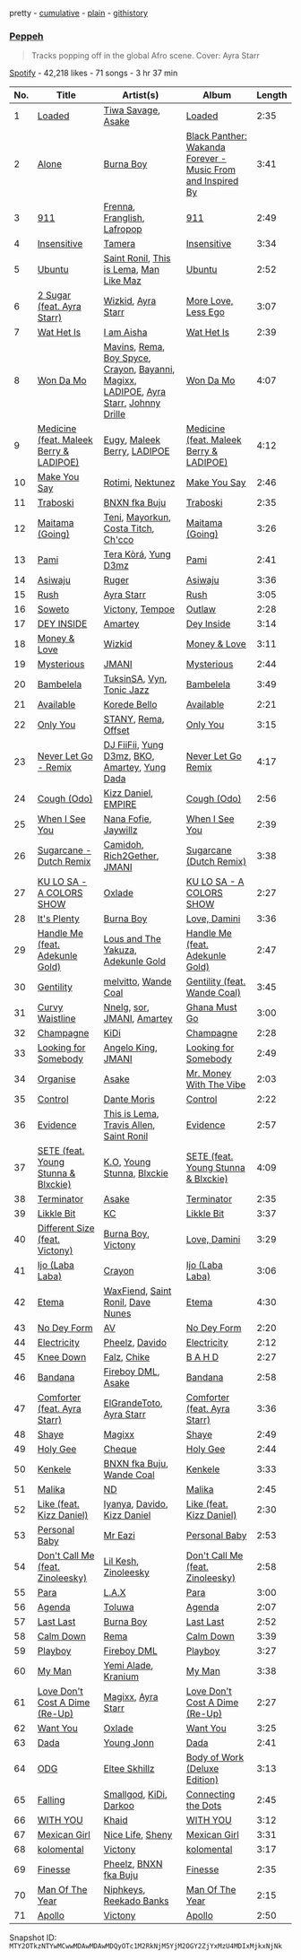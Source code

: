pretty - [cumulative](/playlists/cumulative/37i9dQZF1DX6036iaZ2MYP.md) - [plain](/playlists/plain/37i9dQZF1DX6036iaZ2MYP) - [githistory](https://github.githistory.xyz/mackorone/spotify-playlist-archive/blob/main/playlists/plain/37i9dQZF1DX6036iaZ2MYP)

### [Peppeh](https://open.spotify.com/playlist/37i9dQZF1DX6036iaZ2MYP)

> Tracks popping off in the global Afro scene\. Cover: Ayra Starr

[Spotify](https://open.spotify.com/user/spotify) - 42,218 likes - 71 songs - 3 hr 37 min

| No. | Title | Artist(s) | Album | Length |
|---|---|---|---|---|
| 1 | [Loaded](https://open.spotify.com/track/3J5IO8OLj05dRaZjHBHS8D) | [Tiwa Savage](https://open.spotify.com/artist/1hNaHKp2Za5YdOAG0WnRbc), [Asake](https://open.spotify.com/artist/3a1tBryiczPAZpgoZN9Rzg) | [Loaded](https://open.spotify.com/album/1bz4MGZBxnYFjmCXf9lm0g) | 2:35 |
| 2 | [Alone](https://open.spotify.com/track/0AoBY2Y3qs6dtGgOD6c91N) | [Burna Boy](https://open.spotify.com/artist/3wcj11K77LjEY1PkEazffa) | [Black Panther: Wakanda Forever \- Music From and Inspired By](https://open.spotify.com/album/06RK0wX4GqHcxBtHlVoGH5) | 3:41 |
| 3 | [911](https://open.spotify.com/track/1wTrvERblqm1JV82GEKQ3D) | [Frenna](https://open.spotify.com/artist/6m1LYS5NQonxjOcQFPQOb5), [Franglish](https://open.spotify.com/artist/4uJNQGa3L2frXDxwgouTIw), [Lafropop](https://open.spotify.com/artist/0xUxEo49seH9MBR7rZpqsB) | [911](https://open.spotify.com/album/2yO3CWfAipNz7L0jF9UFO3) | 2:49 |
| 4 | [Insensitive](https://open.spotify.com/track/3c1cNtcW4R8X54QOz86Lwi) | [Tamera](https://open.spotify.com/artist/4S68J6bchvHhqHO1Kp8W9X) | [Insensitive](https://open.spotify.com/album/5tCDYQY3Yu2VYKSuuZUpax) | 3:34 |
| 5 | [Ubuntu](https://open.spotify.com/track/56V2TjCLIuLwlvs490eYuD) | [Saint Ronil](https://open.spotify.com/artist/1cnBbwuD3CUvOf981TFR34), [This is Lema](https://open.spotify.com/artist/6xukNNXDc47oIMHVZR5SQv), [Man Like Maz](https://open.spotify.com/artist/2W40n1Ft9S6yMtBRPaKywG) | [Ubuntu](https://open.spotify.com/album/6zeICp9olJFKLS3wEaijme) | 2:52 |
| 6 | [2 Sugar \(feat\. Ayra Starr\)](https://open.spotify.com/track/1DA2ADZs6O28y2rmdmpekw) | [Wizkid](https://open.spotify.com/artist/3tVQdUvClmAT7URs9V3rsp), [Ayra Starr](https://open.spotify.com/artist/3ZpEKRjHaHANcpk10u6Ntq) | [More Love, Less Ego](https://open.spotify.com/album/73rKiFhHZatrwJL0B1F6hY) | 3:07 |
| 7 | [Wat Het Is](https://open.spotify.com/track/3PAPCLyMceCymHkAUbrDMi) | [I am Aisha](https://open.spotify.com/artist/1fTPAgBH6gCQZU9bBWVaOf) | [Wat Het Is](https://open.spotify.com/album/4avor6SsbPKVaxlq9JKset) | 2:39 |
| 8 | [Won Da Mo](https://open.spotify.com/track/0xPz8qjfchKRCAmABJH65Z) | [Mavins](https://open.spotify.com/artist/5JWBXFlYkBy3n2oN1To790), [Rema](https://open.spotify.com/artist/46pWGuE3dSwY3bMMXGBvVS), [Boy Spyce](https://open.spotify.com/artist/6DUbLg2GQ7Dd7G9v6uwoPT), [Crayon](https://open.spotify.com/artist/3Uv5hfyuC7TkLsQ6p4ikSb), [Bayanni](https://open.spotify.com/artist/6FbCERtE2CKqEWihHMYjcG), [Magixx](https://open.spotify.com/artist/0rskhjcLm5BxjwZDRs4142), [LADIPOE](https://open.spotify.com/artist/379IT6Szv0zgnw4xrdu4mu), [Ayra Starr](https://open.spotify.com/artist/3ZpEKRjHaHANcpk10u6Ntq), [Johnny Drille](https://open.spotify.com/artist/4f8vvLN5Rt3WszqOqVR9e9) | [Won Da Mo](https://open.spotify.com/album/6QwF6NbMHG9BWKNctTw2pC) | 4:07 |
| 9 | [Medicine \(feat\. Maleek Berry & LADIPOE\)](https://open.spotify.com/track/0M8zgwFqNr6h2yX1405Z8S) | [Eugy](https://open.spotify.com/artist/6BhoGzrwRr9eELLBJ55ldo), [Maleek Berry](https://open.spotify.com/artist/520qA5VGL9iI0SbmEnTVNg), [LADIPOE](https://open.spotify.com/artist/379IT6Szv0zgnw4xrdu4mu) | [Medicine \(feat\. Maleek Berry & LADIPOE\)](https://open.spotify.com/album/0ozxicCrg2KTyabSeKWV2I) | 4:12 |
| 10 | [Make You Say](https://open.spotify.com/track/6RTwIBYKDxNhEG8V2dV5FQ) | [Rotimi](https://open.spotify.com/artist/1xBARhKI09ZTmeePVDWMCf), [Nektunez](https://open.spotify.com/artist/4n7aqhk0RIdeWKkBxvhN72) | [Make You Say](https://open.spotify.com/album/3oq0l9uJ2ZZPQnRy367TZM) | 2:46 |
| 11 | [Traboski](https://open.spotify.com/track/2woGTVY8Vx46aYuXfMmwwE) | [BNXN fka Buju](https://open.spotify.com/artist/3zaDigUwjHvjOkSn0NDf9x) | [Traboski](https://open.spotify.com/album/7A0qUYFzVQZGI6IcFebIiN) | 2:35 |
| 12 | [Maitama \(Going\)](https://open.spotify.com/track/6u333HFOmt5OTEqNg5qkEJ) | [Teni](https://open.spotify.com/artist/3ukrG1BmfEiuo0KDj8YTTS), [Mayorkun](https://open.spotify.com/artist/3DNCUaKdMZcMVJIS7yTskd), [Costa Titch](https://open.spotify.com/artist/5IaDEj02UeuU9YQSunGWgG), [Ch'cco](https://open.spotify.com/artist/2j4WQI5RTNgyEd7wbDTRe1) | [Maitama \(Going\)](https://open.spotify.com/album/3cErrQwNkGcBR37wIZUDd5) | 3:26 |
| 13 | [Pami](https://open.spotify.com/track/089MJDjJ7qJmMWcmD3J4c8) | [Tera Kòrá](https://open.spotify.com/artist/29oWM4DINZdTGRS0xKihHR), [Yung D3mz](https://open.spotify.com/artist/2PWdxiDyY5rv1qBHEUfqQf) | [Pami](https://open.spotify.com/album/4fjfAYCr7TDteiCVSX4IlM) | 2:41 |
| 14 | [Asiwaju](https://open.spotify.com/track/7ErtOGQ9DwyQa3lwP77j4u) | [Ruger](https://open.spotify.com/artist/0a1SidMjD8D6EHvJph4n2H) | [Asiwaju](https://open.spotify.com/album/5xqEVPQeBA9GUnEFJhyCtt) | 3:36 |
| 15 | [Rush](https://open.spotify.com/track/1rrqJ9QkOBYJlsZgqqwxgB) | [Ayra Starr](https://open.spotify.com/artist/3ZpEKRjHaHANcpk10u6Ntq) | [Rush](https://open.spotify.com/album/6CvEsGBD3JdbDKpmJaXn2E) | 3:05 |
| 16 | [Soweto](https://open.spotify.com/track/6RbOyNeajWax51NtpO6WT8) | [Victony](https://open.spotify.com/artist/1E5hfn5BduN2nnoZCJmUVG), [Tempoe](https://open.spotify.com/artist/1X7glgDhqNq1qn0Qv9g3K4) | [Outlaw](https://open.spotify.com/album/12iai3p96UYvcrDqlvvKFE) | 2:28 |
| 17 | [DEY INSIDE](https://open.spotify.com/track/6HVKsh53jZpEj53hC82rtU) | [Amartey](https://open.spotify.com/artist/2yVIMZ3tHWSmoP3ZLwJmJu) | [Dey Inside](https://open.spotify.com/album/1R9Omq2kGRKB41M7nNzr1D) | 3:14 |
| 18 | [Money & Love](https://open.spotify.com/track/3nIj7jkWVKKmmKPdhgrddu) | [Wizkid](https://open.spotify.com/artist/3tVQdUvClmAT7URs9V3rsp) | [Money & Love](https://open.spotify.com/album/1a936IexPb6wtpMlymctZz) | 3:11 |
| 19 | [Mysterious](https://open.spotify.com/track/3X5X93xYL8Qwd6l0DuajPT) | [JMANI](https://open.spotify.com/artist/1QR6WDewVzcY8JrxP5Gyj3) | [Mysterious](https://open.spotify.com/album/0wCfJvi08X1dBz01JbFEIY) | 2:44 |
| 20 | [Bambelela](https://open.spotify.com/track/0NfP1YJUifJKXMSx0AyIup) | [TuksinSA](https://open.spotify.com/artist/3F8IEuHCZhhYDmTU9VSGka), [Vyn](https://open.spotify.com/artist/4Ffs8qFMeghZQXDs5x2RvX), [Tonic Jazz](https://open.spotify.com/artist/7DYAFo4uF3zsAIm0ii03zQ) | [Bambelela](https://open.spotify.com/album/1fvHP8sh8dW9eUnt7YxRYi) | 3:49 |
| 21 | [Available](https://open.spotify.com/track/4uiRiqikEZfxIvHwvelAow) | [Korede Bello](https://open.spotify.com/artist/2TwUVWFJs4LD0lOBbJXnNa) | [Available](https://open.spotify.com/album/0HCWgbuPWiiujRB4qhDUoJ) | 2:21 |
| 22 | [Only You](https://open.spotify.com/track/1bg9gGJbrPxpaftqNgWpOz) | [STANY](https://open.spotify.com/artist/35DTcB1iUsRZKcmTn9PVPg), [Rema](https://open.spotify.com/artist/46pWGuE3dSwY3bMMXGBvVS), [Offset](https://open.spotify.com/artist/4DdkRBBYG6Yk9Ka8tdJ9BW) | [Only You](https://open.spotify.com/album/4tFcJsaPk3MFYLEkFPcpHg) | 3:15 |
| 23 | [Never Let Go \- Remix](https://open.spotify.com/track/7LOZ9ogL9heo1JiA7Va175) | [DJ FiiFii](https://open.spotify.com/artist/3OnR9rQurffV6EPVk46fwU), [Yung D3mz](https://open.spotify.com/artist/2PWdxiDyY5rv1qBHEUfqQf), [BKO](https://open.spotify.com/artist/3ZZlaq6tv1IcMjNtrZpsLd), [Amartey](https://open.spotify.com/artist/2yVIMZ3tHWSmoP3ZLwJmJu), [Yung Dada](https://open.spotify.com/artist/69G9yOls2tiws5DaLkXZnJ) | [Never Let Go Remix](https://open.spotify.com/album/4fV1WkpgkI1eeisnKQjohB) | 4:17 |
| 24 | [Cough \(Odo\)](https://open.spotify.com/track/0u2A4QNAMUyfQbgfVR3HvK) | [Kizz Daniel](https://open.spotify.com/artist/1X6cBGnXpEpN7CmflLKmLV), [EMPIRE](https://open.spotify.com/artist/3hPFJ4ShHVEAaL689YeblD) | [Cough \(Odo\)](https://open.spotify.com/album/3j33Z0rLryDGCZFRhppoZq) | 2:56 |
| 25 | [When I See You](https://open.spotify.com/track/22fHc3vuTK2kxjrNSJrA5J) | [Nana Fofie](https://open.spotify.com/artist/4VUZyzya1v8H9StAeuKYXW), [Jaywillz](https://open.spotify.com/artist/0eYIT8bKfvhhDHFH1A0rxk) | [When I See You](https://open.spotify.com/album/6uP3M17zzbY0VpvJrlYil0) | 2:39 |
| 26 | [Sugarcane \- Dutch Remix](https://open.spotify.com/track/61tg9mVHe87QwDWYW4VJoD) | [Camidoh](https://open.spotify.com/artist/6Z9Xe5mjocmPOhz2TLNrAi), [Rich2Gether](https://open.spotify.com/artist/7JEKwHEyxkl7GMIZmTVllb), [JMANI](https://open.spotify.com/artist/1QR6WDewVzcY8JrxP5Gyj3) | [Sugarcane \(Dutch Remix\)](https://open.spotify.com/album/29jB9OyaNU5moCbdcSpsVJ) | 3:38 |
| 27 | [KU LO SA \- A COLORS SHOW](https://open.spotify.com/track/2WigMwGJysIh9fRnSJvpjn) | [Oxlade](https://open.spotify.com/artist/3WTrdbZU99dgTtt3ZkyamT) | [KU LO SA \- A COLORS SHOW](https://open.spotify.com/album/36bNKiiUjxUCaAO7QtUVfi) | 2:27 |
| 28 | [It's Plenty](https://open.spotify.com/track/5hVjoL3sHepZROri63wBxP) | [Burna Boy](https://open.spotify.com/artist/3wcj11K77LjEY1PkEazffa) | [Love, Damini](https://open.spotify.com/album/6kgDkAupBVRSqbJPUaTJwQ) | 3:36 |
| 29 | [Handle Me \(feat\. Adekunle Gold\)](https://open.spotify.com/track/4dLfcjzMHZAVgnmuglRvhY) | [Lous and The Yakuza](https://open.spotify.com/artist/2HPiMwJktBXqakN0hnON2R), [Adekunle Gold](https://open.spotify.com/artist/2IK173RXLiCSQ8fhDlAb3s) | [Handle Me \(feat\. Adekunle Gold\)](https://open.spotify.com/album/3Cd3jHPeIl4euaDfPIccK4) | 2:47 |
| 30 | [Gentility](https://open.spotify.com/track/3vXFxsPqMgw4SYP7fkWicM) | [melvitto](https://open.spotify.com/artist/4Xj0nxVO4r7PLEaw7LRiBa), [Wande Coal](https://open.spotify.com/artist/1fYVmAFB7sC7eDoF3mJXla) | [Gentility \(feat\. Wande Coal\)](https://open.spotify.com/album/6v8LdWReU2z42hUXe7VdMg) | 3:45 |
| 31 | [Curvy Waistline](https://open.spotify.com/track/1wAMqAnW9HooAIJbbLddGw) | [Nnelg](https://open.spotify.com/artist/7bbzOJyYWRp0cef7NpIClP), [sor](https://open.spotify.com/artist/267wBt3XfmW3kdOC0JCtcO), [JMANI](https://open.spotify.com/artist/1QR6WDewVzcY8JrxP5Gyj3), [Amartey](https://open.spotify.com/artist/2yVIMZ3tHWSmoP3ZLwJmJu) | [Ghana Must Go](https://open.spotify.com/album/6wWGSDH4HF7kacTVIBCzCi) | 3:00 |
| 32 | [Champagne](https://open.spotify.com/track/76aYqlXTeHaYMunCPkm3qZ) | [KiDi](https://open.spotify.com/artist/14PimM6ohO2gYftuwTam9V) | [Champagne](https://open.spotify.com/album/5JBbEJHvC8ux9kYGbdu0od) | 2:28 |
| 33 | [Looking for Somebody](https://open.spotify.com/track/5D6rGaauri3oyZAXM5V2q2) | [Angelo King](https://open.spotify.com/artist/1Q0kuvgP9fC9Y5OCP1mzOV), [JMANI](https://open.spotify.com/artist/1QR6WDewVzcY8JrxP5Gyj3) | [Looking for Somebody](https://open.spotify.com/album/3V3asywN4oLR2McSuXD6gk) | 2:49 |
| 34 | [Organise](https://open.spotify.com/track/2wgvxtggKVzPkl0smF2UzI) | [Asake](https://open.spotify.com/artist/3a1tBryiczPAZpgoZN9Rzg) | [Mr\. Money With The Vibe](https://open.spotify.com/album/0lzPMIAYhhUSD2BPT0VQWI) | 2:03 |
| 35 | [Control](https://open.spotify.com/track/33aYQD8u61dxbkvYatDWa5) | [Dante Moris](https://open.spotify.com/artist/7d42wwAzJlkmO6nvo70tTa) | [Control](https://open.spotify.com/album/6PDTbnQyukMCnD94FO1Uuu) | 2:22 |
| 36 | [Evidence](https://open.spotify.com/track/3BfUA5HYf8dtXvtnYqtvxw) | [This is Lema](https://open.spotify.com/artist/6xukNNXDc47oIMHVZR5SQv), [Travis Allen](https://open.spotify.com/artist/0l0pHgoBrCcr7wQTrBwbCp), [Saint Ronil](https://open.spotify.com/artist/1cnBbwuD3CUvOf981TFR34) | [Evidence](https://open.spotify.com/album/6xI9kUBYnKMVVtYH6Zj6Dz) | 2:57 |
| 37 | [SETE \(feat\. Young Stunna & Blxckie\)](https://open.spotify.com/track/5mXZz0tXIToxu3HRohrdSK) | [K.O](https://open.spotify.com/artist/3ilw3NJXRWd153LIBsme1z), [Young Stunna](https://open.spotify.com/artist/6WQFTzqYHmh8Ph2X0L0QLQ), [Blxckie](https://open.spotify.com/artist/4pQcWzOMSmmz5DK6TqO2FL) | [SETE \(feat\. Young Stunna & Blxckie\)](https://open.spotify.com/album/7ceVgKif2FV49HL1u7qxlG) | 4:09 |
| 38 | [Terminator](https://open.spotify.com/track/4vI2KCvXTAPR3vfiWg1J78) | [Asake](https://open.spotify.com/artist/3a1tBryiczPAZpgoZN9Rzg) | [Terminator](https://open.spotify.com/album/6a3w9YAl8ZAloTczNVOwf3) | 2:35 |
| 39 | [Likkle Bit](https://open.spotify.com/track/15zO55hNovkg2mjCW2AiD9) | [KC](https://open.spotify.com/artist/3STIe3ZmArSpfSUD6lZuCv) | [Likkle Bit](https://open.spotify.com/album/3UuoJvhfAud6cN8mbVCUC3) | 3:37 |
| 40 | [Different Size \(feat\. Victony\)](https://open.spotify.com/track/0s5nhb6ts6uCKAVnGg46y6) | [Burna Boy](https://open.spotify.com/artist/3wcj11K77LjEY1PkEazffa), [Victony](https://open.spotify.com/artist/1E5hfn5BduN2nnoZCJmUVG) | [Love, Damini](https://open.spotify.com/album/6kgDkAupBVRSqbJPUaTJwQ) | 3:29 |
| 41 | [Ijo \(Laba Laba\)](https://open.spotify.com/track/7tZMF9Hn5uGsfC7zGXbSKM) | [Crayon](https://open.spotify.com/artist/3Uv5hfyuC7TkLsQ6p4ikSb) | [Ijo \(Laba Laba\)](https://open.spotify.com/album/5A1qWiQBSEkCpGvQE2YfOH) | 3:06 |
| 42 | [Etema](https://open.spotify.com/track/6ziIY7sfJeEl2mDQoR8WUp) | [WaxFiend](https://open.spotify.com/artist/052544MnsA3CEiQtQHlx7r), [Saint Ronil](https://open.spotify.com/artist/1cnBbwuD3CUvOf981TFR34), [Dave Nunes](https://open.spotify.com/artist/1Jo0kVGvfYzeXGjMUvfmLR) | [Etema](https://open.spotify.com/album/15QxdFuEEcoN0j1RtRYGPb) | 4:30 |
| 43 | [No Dey Form](https://open.spotify.com/track/1a5glQzge8OW5w2izckOGN) | [AV](https://open.spotify.com/artist/4zSFP72igZmzWSRpK7AepF) | [No Dey Form](https://open.spotify.com/album/019TDVSSWLHZtDiqJlSiLV) | 2:20 |
| 44 | [Electricity](https://open.spotify.com/track/6McBvfxgkVfREmQPwTKBUn) | [Pheelz](https://open.spotify.com/artist/5Jv1MsZBh0sqokFq7pU8Xg), [Davido](https://open.spotify.com/artist/0Y3agQaa6g2r0YmHPOO9rh) | [Electricity](https://open.spotify.com/album/5vOpDVowekdCylaDIiV5We) | 2:12 |
| 45 | [Knee Down](https://open.spotify.com/track/3ovSaVUTDOtxfDw5xh9qJ4) | [Falz](https://open.spotify.com/artist/2s187JqHC9kipPLBLWXubl), [Chike](https://open.spotify.com/artist/6zK1M4TcabpLQMNmmG2P0Q) | [B A H D](https://open.spotify.com/album/4XPvTEJV2cW7UxVPDV1EU8) | 2:27 |
| 46 | [Bandana](https://open.spotify.com/track/5CTQCPv51aLWpwTbqo8mEL) | [Fireboy DML](https://open.spotify.com/artist/75VKfyoBlkmrJFDqo1o2VY), [Asake](https://open.spotify.com/artist/3a1tBryiczPAZpgoZN9Rzg) | [Bandana](https://open.spotify.com/album/18ykMJdXdkUldVNESaXDke) | 2:58 |
| 47 | [Comforter \(feat\. Ayra Starr\)](https://open.spotify.com/track/2Vr7Qvt5a9f6W9m6ifke4K) | [ElGrandeToto](https://open.spotify.com/artist/4BFLElxtBEdsdwGA1kHTsx), [Ayra Starr](https://open.spotify.com/artist/3ZpEKRjHaHANcpk10u6Ntq) | [Comforter \(feat\. Ayra Starr\)](https://open.spotify.com/album/2NmB4LzQtfkv88hY595YtL) | 3:36 |
| 48 | [Shaye](https://open.spotify.com/track/0hFgFEdlRzbWGZGEHiCwPy) | [Magixx](https://open.spotify.com/artist/0rskhjcLm5BxjwZDRs4142) | [Shaye](https://open.spotify.com/album/46Ly7qRxGR5Hq6yPSEqRDH) | 2:49 |
| 49 | [Holy Gee](https://open.spotify.com/track/3Y8PRiBMczgHn3edpbCkfb) | [Cheque](https://open.spotify.com/artist/4oQyXxDBq8FBhsjjS7MbcM) | [Holy Gee](https://open.spotify.com/album/6G5EqRXFllg0YGv6sXk5IP) | 2:44 |
| 50 | [Kenkele](https://open.spotify.com/track/6u1Hciw2SSywNhnrjvZPhp) | [BNXN fka Buju](https://open.spotify.com/artist/3zaDigUwjHvjOkSn0NDf9x), [Wande Coal](https://open.spotify.com/artist/1fYVmAFB7sC7eDoF3mJXla) | [Kenkele](https://open.spotify.com/album/6Jm4FSKWl5NL5m5gF9954m) | 3:33 |
| 51 | [Malika](https://open.spotify.com/track/7cjlYSoUqWIE9GNStrqrNM) | [ND](https://open.spotify.com/artist/6hXVcZyUR2WLIXDkXrw1eQ) | [Malika](https://open.spotify.com/album/1WccS7k1oGP1CMt5ULw1fj) | 2:45 |
| 52 | [Like \(feat\. Kizz Daniel\)](https://open.spotify.com/track/5Zez1biAREA2C8706kdlIb) | [Iyanya](https://open.spotify.com/artist/3ZUn6LYxdmmPYQqBhFWI3h), [Davido](https://open.spotify.com/artist/0Y3agQaa6g2r0YmHPOO9rh), [Kizz Daniel](https://open.spotify.com/artist/1X6cBGnXpEpN7CmflLKmLV) | [Like \(feat\. Kizz Daniel\)](https://open.spotify.com/album/45UWuUIciHbsLfZeJhbuIB) | 2:30 |
| 53 | [Personal Baby](https://open.spotify.com/track/67bOItGZHSECTH9LffxpUm) | [Mr Eazi](https://open.spotify.com/artist/4TAoP0f9OuWZUesao43xUW) | [Personal Baby](https://open.spotify.com/album/61F8DGdLWIG1JP4bm1Rzwd) | 2:53 |
| 54 | [Don't Call Me \(feat\. Zinoleesky\)](https://open.spotify.com/track/2XuLnQELesgnkCGZbSJHO0) | [Lil Kesh](https://open.spotify.com/artist/38XiDu0kK3Z5jdHUDqBzNT), [Zinoleesky](https://open.spotify.com/artist/6Kp3KWPiVgi33DkJqo9T4g) | [Don't Call Me \(feat\. Zinoleesky\)](https://open.spotify.com/album/2fvt1NxBjoCXfLrUlnsqkD) | 2:58 |
| 55 | [Para](https://open.spotify.com/track/63oup3T49OzdnDqxS3Xbzb) | [L.A.X](https://open.spotify.com/artist/6lNEt5LSOQRUFl43OnnHUL) | [Para](https://open.spotify.com/album/2iU5X3vUdNMcAOXYqMC5OE) | 3:00 |
| 56 | [Agenda](https://open.spotify.com/track/6lnCVR1HeGL7c55x8A29xX) | [Toluwa](https://open.spotify.com/artist/4xtmLIFUpUopqHWjhECWUM) | [Agenda](https://open.spotify.com/album/4xnnaBJnbYUGtupWT7jwek) | 2:07 |
| 57 | [Last Last](https://open.spotify.com/track/2PDgArI0p7UkeYgXWuqpmh) | [Burna Boy](https://open.spotify.com/artist/3wcj11K77LjEY1PkEazffa) | [Last Last](https://open.spotify.com/album/6aWJgsbvVPQR2HgPztf4qe) | 2:52 |
| 58 | [Calm Down](https://open.spotify.com/track/6hgoYQDUcPyCz7LcTUHKxa) | [Rema](https://open.spotify.com/artist/46pWGuE3dSwY3bMMXGBvVS) | [Calm Down](https://open.spotify.com/album/37iaWiKMa9YBbEDlw5c3Qh) | 3:39 |
| 59 | [Playboy](https://open.spotify.com/track/1Cg51Jk6EoXBQ0KiwzWJfm) | [Fireboy DML](https://open.spotify.com/artist/75VKfyoBlkmrJFDqo1o2VY) | [Playboy](https://open.spotify.com/album/1H60asyrMtrrOlieQIPtrI) | 3:27 |
| 60 | [My Man](https://open.spotify.com/track/6VaZy3CmYDMafPC6myZDeZ) | [Yemi Alade](https://open.spotify.com/artist/7fKO99ryLDo8VocdtVvwZW), [Kranium](https://open.spotify.com/artist/1LKo6ZA3RNvKtLa6zDu32S) | [My Man](https://open.spotify.com/album/2P0BnbvscGJpuGBlCUEIUA) | 3:38 |
| 61 | [Love Don't Cost A Dime \(Re\-Up\)](https://open.spotify.com/track/0hW02S9ACVYANz1ica10jH) | [Magixx](https://open.spotify.com/artist/0rskhjcLm5BxjwZDRs4142), [Ayra Starr](https://open.spotify.com/artist/3ZpEKRjHaHANcpk10u6Ntq) | [Love Don't Cost A Dime \(Re\-Up\)](https://open.spotify.com/album/01N6IpG2OxaznUK60C81hT) | 2:27 |
| 62 | [Want You](https://open.spotify.com/track/0vyg6EqfMiu45hQzFmi0YF) | [Oxlade](https://open.spotify.com/artist/3WTrdbZU99dgTtt3ZkyamT) | [Want You](https://open.spotify.com/album/7I2CUrd8gtIBHVXXhFbCuX) | 3:25 |
| 63 | [Dada](https://open.spotify.com/track/6SLhDU3r8FLmESRyWZypjT) | [Young Jonn](https://open.spotify.com/artist/4JM1zsVj1pt38Q8mhv5teI) | [Dada](https://open.spotify.com/album/0ogWb5mN0ZG6U1aMX7r4ai) | 2:41 |
| 64 | [ODG](https://open.spotify.com/track/7MVWJodTHuubI1eGFlKrMy) | [Eltee Skhillz](https://open.spotify.com/artist/2TaztBC0I5tyAKvuFvVoTT) | [Body of Work \(Deluxe Edition\)](https://open.spotify.com/album/67v6c0gBbBW5EGjT3uvMM3) | 3:13 |
| 65 | [Falling](https://open.spotify.com/track/3HfwFXzBr7AwLKHyLPGWHL) | [Smallgod](https://open.spotify.com/artist/4qgwPhVCW359a62QYueaVP), [KiDi](https://open.spotify.com/artist/14PimM6ohO2gYftuwTam9V), [Darkoo](https://open.spotify.com/artist/4QSTyDpxsKmv3UfavVUImR) | [Connecting the Dots](https://open.spotify.com/album/1q6SQV8J22Is1SsgKAh4eJ) | 2:45 |
| 66 | [WITH YOU](https://open.spotify.com/track/3Q78lDuzWs50Gry1eQA7NX) | [Khaid](https://open.spotify.com/artist/2mM6BxFQCd6BHzW4W7VhQP) | [WITH YOU](https://open.spotify.com/album/2ujmNlnvMQfnWJBBv3TE5u) | 3:12 |
| 67 | [Mexican Girl](https://open.spotify.com/track/2ufffe9fIe123XR3YvpQO5) | [Nice Life](https://open.spotify.com/artist/3aItXxnatnsBD8y7r80GuZ), [Sheny](https://open.spotify.com/artist/4pD42rt571GLYtLZxn24Mt) | [Mexican Girl](https://open.spotify.com/album/0iczvaW9REVqI5fbR6OYBI) | 3:31 |
| 68 | [kolomental](https://open.spotify.com/track/6lXOGwFzCglrPMtuysPIUo) | [Victony](https://open.spotify.com/artist/1E5hfn5BduN2nnoZCJmUVG) | [kolomental](https://open.spotify.com/album/7AwHTlDo2cBTwONr0FNJXL) | 3:17 |
| 69 | [Finesse](https://open.spotify.com/track/4Gasn91fsCefnN8zM5GjA8) | [Pheelz](https://open.spotify.com/artist/5Jv1MsZBh0sqokFq7pU8Xg), [BNXN fka Buju](https://open.spotify.com/artist/3zaDigUwjHvjOkSn0NDf9x) | [Finesse](https://open.spotify.com/album/4QEC4uzBJJfLVv2bD337g1) | 2:35 |
| 70 | [Man Of The Year](https://open.spotify.com/track/42aQ9uWh6A1UeFODblprU8) | [Niphkeys](https://open.spotify.com/artist/6vAWSq2hKcuItyByR5krQV), [Reekado Banks](https://open.spotify.com/artist/3bxZkzk0PLHcetO9o4oxXn) | [Man Of The Year](https://open.spotify.com/album/0wx7vhMKi20ejhghIHYkHA) | 2:15 |
| 71 | [Apollo](https://open.spotify.com/track/3OsZkVwyJhGLJ0KrdUx23o) | [Victony](https://open.spotify.com/artist/1E5hfn5BduN2nnoZCJmUVG) | [Apollo](https://open.spotify.com/album/3yblFXYTz2eKaNd36H6QQz) | 2:50 |

Snapshot ID: `MTY2OTkzNTYwMCwwMDAwMDAwMDQyOTc1M2RkNjM5YjM2OGY2ZjYxMzU4MDIxMjkxNjNk`
